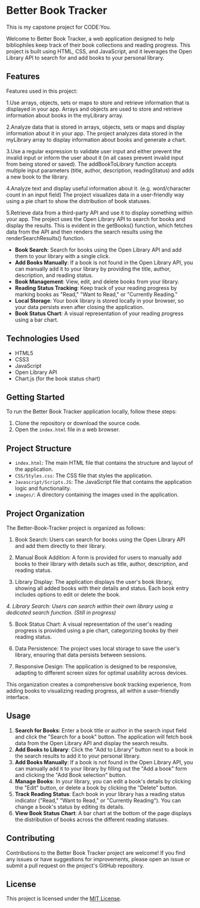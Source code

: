 # Better Book Tracker
This is my capstone project for CODE:You.

Welcome to Better Book Tracker, a web application designed to help bibliophiles keep track of their book collections and reading progress. This project is built using HTML, CSS, and JavaScript, and it leverages the Open Library API to search for and add books to your personal library.

## Features

Features used in this project:

1.Use arrays, objects, sets or maps to store and retrieve information that is displayed in your app.
Arrays and objects are used to store and retrieve information about books in the myLibrary array.

2.Analyze data that is stored in arrays, objects, sets or maps and display information about it in your app.
The project analyzes data stored in the myLibrary array to display information about books and generate a chart.

3.Use a regular expression to validate user input and either prevent the invalid input or inform the user about it (in all cases prevent invalid input from being stored or saved).
The addBookToLibrary function accepts multiple input parameters (title, author, description, readingStatus) and adds a new book to the library.

4.Analyze text and display useful information about it. (e.g. word/character count in an input field)
The project visualizes data in a user-friendly way using a pie chart to show the distribution of book statuses.

5.Retrieve data from a third-party API and use it to display something within your app.
The project uses the Open Library API to search for books and display the results. This is evident in the getBooks() function, which fetches data from the API and then renders the search results using the renderSearchResults() function.


- **Book Search**: Search for books using the Open Library API and add them to your library with a single click.
- **Add Books Manually**: If a book is not found in the Open Library API, you can manually add it to your library by providing the title, author, description, and reading status.
- **Book Management**: View, edit, and delete books from your library.
- **Reading Status Tracking**: Keep track of your reading progress by marking books as "Read," "Want to Read," or "Currently Reading."
- **Local Storage**: Your book library is stored locally in your browser, so your data persists even after closing the application.
- **Book Status Chart**: A visual representation of your reading progress using a bar chart.

## Technologies Used

- HTML5
- CSS3
- JavaScript
- Open Library API
- Chart.js (for the book status chart)

## Getting Started

To run the Better Book Tracker application locally, follow these steps:

1. Clone the repository or download the source code.
2. Open the `index.html` file in a web browser.

## Project Structure

- `index.html`: The main HTML file that contains the structure and layout of the application.
- `CSS/Styles.css`: The CSS file that styles the application.
- `Javascript/Scripts.JS`: The JavaScript file that contains the application logic and functionality.
- `images/`: A directory containing the images used in the application.

## Project Organization

The Better-Book-Tracker project is organized as follows:

1. Book Search: Users can search for books using the Open Library API and add them directly to their library.

2. Manual Book Addition: A form is provided for users to manually add books to their library with details such as title, author, description, and reading status.

3. Library Display: The application displays the user's book library, showing all added books with their details and status. Each book entry includes options to edit or delete the book.

*4. Library Search: Users can search within their own library using a dedicated search function.
(Still in progress)*

5. Book Status Chart: A visual representation of the user's reading progress is provided using a pie chart, categorizing books by their reading status.

6. Data Persistence: The project uses local storage to save the user's library, ensuring that data persists between sessions.

7. Responsive Design: The application is designed to be responsive, adapting to different screen sizes for optimal usability across devices.

This organization creates a comprehensive book tracking experience, from adding books to visualizing reading progress, all within a user-friendly interface.


## Usage

1. **Search for Books**: Enter a book title or author in the search input field and click the "Search for a book" button. The application will fetch book data from the Open Library API and display the search results.
2. **Add Books to Library**: Click the "Add to Library" button next to a book in the search results to add it to your personal library.
3. **Add Books Manually**: If a book is not found in the Open Library API, you can manually add it to your library by filling out the "Add a book" form and clicking the "Add Book selection" button.
4. **Manage Books**: In your library, you can edit a book's details by clicking the "Edit" button, or delete a book by clicking the "Delete" button.
5. **Track Reading Status**: Each book in your library has a reading status indicator ("Read," "Want to Read," or "Currently Reading"). You can change a book's status by editing its details.
6. **View Book Status Chart**: A bar chart at the bottom of the page displays the distribution of books across the different reading statuses.

## Contributing

Contributions to the Better Book Tracker project are welcome! If you find any issues or have suggestions for improvements, please open an issue or submit a pull request on the project's GitHub repository.

## License

This project is licensed under the [MIT License](LICENSE).
